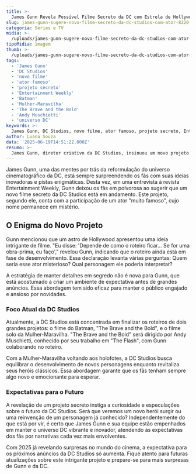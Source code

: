```yaml
---
title: >-
  James Gunn Revela Possível Filme Secreto da DC com Estrela de Hollywood
slug: james-gunn-sugere-novo-filme-secreto-da-dc-studios-com-ator-8220-muito-famoso-8221
categoria: Séries e TV
midia: >-
  /uploads/james-gunn-sugere-novo-filme-secreto-da-dc-studios-com-ator-8220-muito-famoso-8221-thumb.webp
tipoMidia: imagem
thumb: >-
  /uploads/james-gunn-sugere-novo-filme-secreto-da-dc-studios-com-ator-8220-muito-famoso-8221-thumb.webp
tags:
  - 'James Gunn'
  - 'DC Studios'
  - 'novo filme'
  - 'ator famoso'
  - 'projeto secreto'
  - 'Entertainment Weekly'
  - 'Batman'
  - 'Mulher-Maravilha'
  - 'The Brave and the Bold'
  - 'Andy Muschietti'
  - 'universo DC'
keywords: >-
  James Gunn, DC Studios, novo filme, ator famoso, projeto secreto, Entertainment Weekly, Batman, Mulher-Maravilha, The Brave and the Bold, Andy Muschietti, universo DC
author: Luana Souza
data: '2025-06-19T14:51:22.000Z'
resumo: >-
  James Gunn, diretor criativo da DC Studios, insinuou um novo projeto cinematográfico com um ator renomado, mantendo os detalhes sob sigilo. O anúncio oficial pode estar mais próximo do que imaginamos.
---
```


James Gunn, uma das mentes por trás da reformulação do universo cinematográfico da DC, está sempre surpreendendo os fãs com suas ideias inovadoras e pistas enigmáticas. Desta vez, em uma entrevista à revista Entertainment Weekly, Gunn deixou os fãs em polvorosa ao sugerir que um novo filme secreto da DC Studios está em andamento. Este projeto, segundo ele, conta com a participação de um ator "muito famoso", cujo nome permanece em mistério.

## O Enigma do Novo Projeto

Gunn mencionou que um astro de Hollywood apresentou uma ideia intrigante de filme. "Eu disse: 'Depende de como o roteiro ficar... Se for uma obra-prima, eu faço'," revelou Gunn, indicando que o roteiro ainda está em fase de desenvolvimento. Essa declaração levanta várias perguntas: Quem seria esse ator misterioso? Qual personagem ele poderia interpretar?

A estratégia de manter detalhes em segredo não é nova para Gunn, que está acostumado a criar um ambiente de expectativa antes de grandes anúncios. Essa abordagem tem sido eficaz para manter o público engajado e ansioso por novidades.

### Foco Atual da DC Studios

Atualmente, a DC Studios está concentrada em finalizar os roteiros de dois grandes projetos: o filme do Batman, "The Brave and the Bold", e o filme solo da Mulher-Maravilha. "The Brave and the Bold" será dirigido por Andy Muschietti, conhecido por seu trabalho em "The Flash", com Gunn colaborando no roteiro.

Com a Mulher-Maravilha voltando aos holofotes, a DC Studios busca equilibrar o desenvolvimento de novos personagens enquanto revitaliza seus heróis clássicos. Essa abordagem garante que os fãs tenham sempre algo novo e emocionante para esperar.

### Expectativas para o Futuro

A revelação de um projeto secreto instiga a curiosidade e especulações sobre o futuro da DC Studios. Será que veremos um novo herói surgir ou uma reinvenção de um personagem já conhecido? Independentemente do que está por vir, é certo que James Gunn e sua equipe estão empenhados em manter o universo DC vibrante e inovador, atendendo às expectativas dos fãs por narrativas cada vez mais envolventes.

Com 2025 já revelando surpresas no mundo do cinema, a expectativa para os próximos anúncios da DC Studios só aumenta. Fique atento para futuras atualizações sobre este intrigante projeto e prepare-se para mais surpresas de Gunn e da DC.